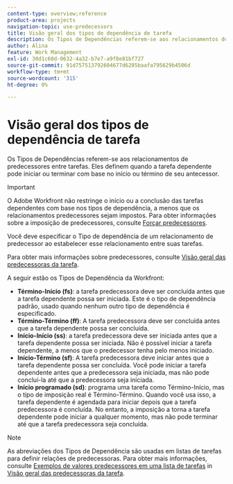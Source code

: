 ```yaml
---
content-type: overview;reference
product-area: projects
navigation-topic: use-predecessors
title: Visão geral dos tipos de dependência de tarefa
description: Os Tipos de Dependências referem-se aos relacionamentos de predecessores entre tarefas. Eles definem quando a tarefa dependente pode iniciar ou terminar com base no início ou término de seu antecessor.
author: Alina
feature: Work Management
exl-id: 30d1c60d-0632-4a32-b7e7-a9f8e81bf727
source-git-commit: 91d757513792604677d6285baafa795629b4506d
workflow-type: tm+mt
source-wordcount: '315'
ht-degree: 0%

---
```


# Visão geral dos tipos de dependência de tarefa

<!-- Audited: 12/2023 -->

Os Tipos de Dependências referem-se aos relacionamentos de predecessores entre tarefas. Eles definem quando a tarefa dependente pode iniciar ou terminar com base no início ou término de seu antecessor.

>[!IMPORTANT]
>
>O Adobe Workfront não restringe o início ou a conclusão das tarefas dependentes com base nos tipos de dependência, a menos que os relacionamentos predecessores sejam impostos. Para obter informações sobre a imposição de predecessores, consulte [Forçar predecessores](../../../manage-work/tasks/use-prdcssrs/enforced-predecessors.md).

Você deve especificar o Tipo de dependência de um relacionamento de predecessor ao estabelecer esse relacionamento entre suas tarefas.

Para obter mais informações sobre predecessores, consulte [Visão geral das predecessoras da tarefa](../../../manage-work/tasks/use-prdcssrs/predecessors-overview.md).

A seguir estão os Tipos de Dependência da Workfront:

* **Término-Início (fs)**: a tarefa predecessora deve ser concluída antes que a tarefa dependente possa ser iniciada. Este é o tipo de dependência padrão, usado quando nenhum outro tipo de dependência é especificado.
* **Término-Término (ff)**: A tarefa predecessora deve ser concluída antes que a tarefa dependente possa ser concluída.
* **Início-Início (ss)**: a tarefa predecessora deve ser iniciada antes que a tarefa dependente possa ser iniciada. Não é possível iniciar a tarefa dependente, a menos que o predecessor tenha pelo menos iniciado.
* **Início-Término (sf)**: A tarefa predecessora deve iniciar antes que a tarefa dependente possa ser concluída. Você pode iniciar a tarefa dependente antes que a predecessora seja iniciada, mas não pode concluí-la até que a predecessora seja iniciada.
* **Início programado (sd)**: programa uma tarefa como Término-Início, mas o tipo de imposição real é Término-Término. Quando você usa isso, a tarefa dependente é agendada para iniciar depois que a tarefa predecessora é concluída. No entanto, a imposição a torna a tarefa dependente pode iniciar a qualquer momento, mas não pode terminar até que a tarefa predecessora seja concluída.

>[!NOTE]
>
>As abreviações dos Tipos de Dependência são usadas em listas de tarefas para definir relações de predecessoras. Para obter mais informações, consulte [Exemplos de valores predecessores em uma lista de tarefas](/help/quicksilver/manage-work/tasks/use-prdcssrs/predecessors-overview.md#examples-of-predecessor-values-in-a-task-list) in [Visão geral das predecessoras da tarefa](/help/quicksilver/manage-work/tasks/use-prdcssrs/predecessors-overview.md).

